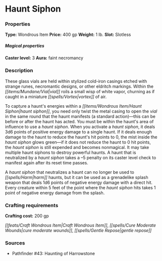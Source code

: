 ﻿---
Title: "Haunt Siphon"
Type: "Wondrous Item"
Price: "400 gp"
Weight: "1 lb."
Slot: "Slotless"
Caster level: "3"
Aura: "faint necromancy"
Description: |
  "These glass vials are held within stylized cold-iron casings etched with strange runes, necromantic designs, or other eldritch markings. Within the vial roils a small wisp of white vapor, churning as if caught in a miniature vortex of air.
  To capture a haunt's energies within a _haunt siphon_, you need only twist the metal casing to open the vial in the same round that the haunt manifests (a standard action)—this can be before or after the haunt has acted. You must be within the haunt's area of influence to use a _haunt siphon_. When you activate a _haunt siphon_, it deals 3d6 points of positive energy damage to a single haunt. If it deals enough damage to the haunt to reduce the haunt's hit points to 0, the mist inside the _haunt siphon_ glows green—if it does not reduce the haunt to 0 hit points, the _haunt siphon_ is still expended and becomes nonmagical. It may take multiple _haunt siphons_ to destroy powerful haunts. A haunt that is neutralized by a _haunt siphon_ takes a –5 penalty on its caster level check to manifest again after its reset time passes.
  A _haunt siphon_ that neutralizes a haunt can no longer be used to harm haunts, but it can be used as a grenadelike splash weapon that deals 1d6 points of negative energy damage with a direct hit. Every creature within 5 feet of the point where the _haunt siphon_ hits takes 1 point of negative energy damage from the splash."
Crafting cost: "200 gp"
Sources: "['Pathfinder #43: Haunting of Harrowstone']"
---

# Haunt Siphon

### Properties

**Type:** Wondrous Item **Price:** 400 gp **Weight:** 1 lb. **Slot:** Slotless

##### Magical properties

**Caster level:** 3 **Aura:** faint necromancy

### Description

These glass vials are held within stylized cold-iron casings etched with strange runes, necromantic designs, or other eldritch markings. Within the _[[items/Mundane/Vial|vial]]_ roils a small wisp of white vapor, churning as if caught in a miniature _[[spells/Vortex|vortex]]_ of air.

To capture a haunt's energies within a _[[items/Wondrous Item/Haunt Siphon|haunt siphon]]_, you need only twist the metal casing to open the _vial_ in the same round that the haunt manifests (a standard action)—this can be before or after the haunt has acted. You must be within the haunt's area of influence to use a _haunt siphon_. When you activate a _haunt siphon_, it deals 3d6 points of positive energy damage to a single haunt. If it deals enough damage to the haunt to reduce the haunt's hit points to 0, the mist inside the _haunt siphon_ glows green—if it does not reduce the haunt to 0 hit points, the _haunt siphon_ is still expended and becomes nonmagical. It may take multiple haunt siphons to destroy powerful haunts. A haunt that is neutralized by a _haunt siphon_ takes a –5 penalty on its caster level check to manifest again after its reset time passes.

A _haunt siphon_ that neutralizes a haunt can no longer be used to _[[spells/Harm|harm]]_ haunts, but it can be used as a grenadelike splash weapon that deals 1d6 points of negative energy damage with a direct hit. Every creature within 5 feet of the point where the _haunt siphon_ hits takes 1 point of negative energy damage from the splash.

### Crafting requirements

**Crafting cost:** 200 gp

_[[feats/Craft Wondrous Item|Craft Wondrous Item]]_, _[[spells/Cure Moderate Wounds|cure moderate wounds]]_, _[[spells/Gentle Repose|gentle repose]]_

### Sources

* Pathfinder #43: Haunting of Harrowstone